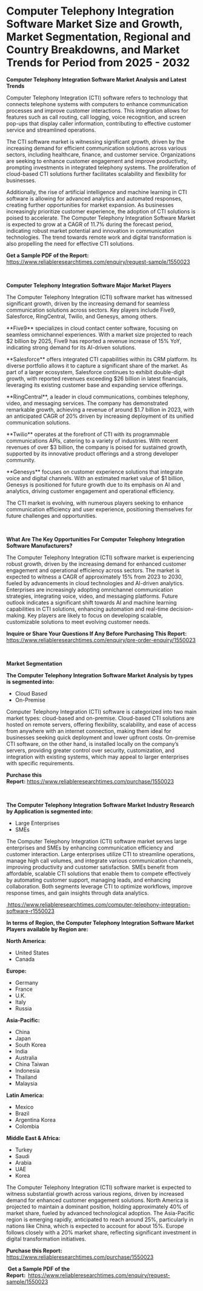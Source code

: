 <p><h1>Computer Telephony Integration Software Market Size and Growth, Market Segmentation, Regional and Country Breakdowns, and Market Trends for Period from 2025 -  2032</h1></p><p><strong>Computer Telephony Integration Software Market Analysis and Latest Trends</strong></p>
<p><p>Computer Telephony Integration (CTI) software refers to technology that connects telephone systems with computers to enhance communication processes and improve customer interactions. This integration allows for features such as call routing, call logging, voice recognition, and screen pop-ups that display caller information, contributing to effective customer service and streamlined operations.</p><p>The CTI software market is witnessing significant growth, driven by the increasing demand for efficient communication solutions across various sectors, including healthcare, finance, and customer service. Organizations are seeking to enhance customer engagement and improve productivity, prompting investments in integrated telephony systems. The proliferation of cloud-based CTI solutions further facilitates scalability and flexibility for businesses. </p><p>Additionally, the rise of artificial intelligence and machine learning in CTI software is allowing for advanced analytics and automated responses, creating further opportunities for market expansion. As businesses increasingly prioritize customer experience, the adoption of CTI solutions is poised to accelerate. The Computer Telephony Integration Software Market is expected to grow at a CAGR of 11.7% during the forecast period, indicating robust market potential and innovation in communication technologies. The trend towards remote work and digital transformation is also propelling the need for effective CTI solutions.</p></p>
<p><strong>Get a Sample PDF of the Report:&nbsp;</strong> <a href="https://www.reliableresearchtimes.com/enquiry/request-sample/1550023?utm_campaign=3647&utm_medium=2&utm_source=Github&utm_content=ia&utm_term=20042025&utm_id=computer-telephony-integration-software">https://www.reliableresearchtimes.com/enquiry/request-sample/1550023</a></p>
<p>&nbsp;</p>
<p><strong>Computer Telephony Integration Software Major Market Players</strong></p>
<p><p>The Computer Telephony Integration (CTI) software market has witnessed significant growth, driven by the increasing demand for seamless communication solutions across sectors. Key players include Five9, Salesforce, RingCentral, Twilio, and Genesys, among others.</p><p>**Five9** specializes in cloud contact center software, focusing on seamless omnichannel experiences. With a market size projected to reach $2 billion by 2025, Five9 has reported a revenue increase of 15% YoY, indicating strong demand for its AI-driven solutions.</p><p>**Salesforce** offers integrated CTI capabilities within its CRM platform. Its diverse portfolio allows it to capture a significant share of the market. As part of a larger ecosystem, Salesforce continues to exhibit double-digit growth, with reported revenues exceeding $26 billion in latest financials, leveraging its existing customer base and expanding service offerings.</p><p>**RingCentral**, a leader in cloud communications, combines telephony, video, and messaging services. The company has demonstrated remarkable growth, achieving a revenue of around $1.7 billion in 2023, with an anticipated CAGR of 20% driven by increasing deployment of its unified communication solutions.</p><p>**Twilio** operates at the forefront of CTI with its programmable communications APIs, catering to a variety of industries. With recent revenues of over $3 billion, the company is poised for sustained growth, supported by its innovative product offerings and a strong developer community.</p><p>**Genesys** focuses on customer experience solutions that integrate voice and digital channels. With an estimated market value of $1 billion, Genesys is positioned for future growth due to its emphasis on AI and analytics, driving customer engagement and operational efficiency.</p><p>The CTI market is evolving, with numerous players seeking to enhance communication efficiency and user experience, positioning themselves for future challenges and opportunities.</p></p>
<p>&nbsp;</p>
<p><strong>What Are The Key Opportunities For Computer Telephony Integration Software Manufacturers?</strong></p>
<p><p>The Computer Telephony Integration (CTI) software market is experiencing robust growth, driven by the increasing demand for enhanced customer engagement and operational efficiency across sectors. The market is expected to witness a CAGR of approximately 15% from 2023 to 2030, fueled by advancements in cloud technologies and AI-driven analytics. Enterprises are increasingly adopting omnichannel communication strategies, integrating voice, video, and messaging platforms. Future outlook indicates a significant shift towards AI and machine learning capabilities in CTI solutions, enhancing automation and real-time decision-making. Key players are likely to focus on developing scalable, customizable solutions to meet evolving customer needs.</p></p>
<p><strong>Inquire or Share Your Questions If Any Before Purchasing This Report:</strong> <a href="https://www.reliableresearchtimes.com/enquiry/pre-order-enquiry/1550023?utm_campaign=3647&utm_medium=2&utm_source=Github&utm_content=ia&utm_term=20042025&utm_id=computer-telephony-integration-software">https://www.reliableresearchtimes.com/enquiry/pre-order-enquiry/1550023</a></p>
<p>&nbsp;</p>
<p><strong>Market Segmentation</strong></p>
<p><strong>The Computer Telephony Integration Software Market Analysis by types is segmented into:</strong></p>
<p><ul><li>Cloud Based</li><li>On-Premise</li></ul></p>
<p><p>Computer Telephony Integration (CTI) software is categorized into two main market types: cloud-based and on-premise. Cloud-based CTI solutions are hosted on remote servers, offering flexibility, scalability, and ease of access from anywhere with an internet connection, making them ideal for businesses seeking quick deployment and lower upfront costs. On-premise CTI software, on the other hand, is installed locally on the company’s servers, providing greater control over security, customization, and integration with existing systems, which may appeal to larger enterprises with specific requirements.</p></p>
<p><strong>Purchase this Report:&nbsp;</strong><a href="https://www.reliableresearchtimes.com/purchase/1550023?utm_campaign=3647&utm_medium=2&utm_source=Github&utm_content=ia&utm_term=20042025&utm_id=computer-telephony-integration-software">https://www.reliableresearchtimes.com/purchase/1550023</a></p>
<p>&nbsp;</p>
<p><strong>The Computer Telephony Integration Software Market Industry Research by Application is segmented into:</strong></p>
<p><ul><li>Large Enterprises</li><li>SMEs</li></ul></p>
<p><p>The Computer Telephony Integration (CTI) software market serves large enterprises and SMEs by enhancing communication efficiency and customer interaction. Large enterprises utilize CTI to streamline operations, manage high call volumes, and integrate various communication channels, improving productivity and customer satisfaction. SMEs benefit from affordable, scalable CTI solutions that enable them to compete effectively by automating customer support, managing leads, and enhancing collaboration. Both segments leverage CTI to optimize workflows, improve response times, and gain insights through data analytics.</p></p>
<p><a href="https://www.reliableresearchtimes.com/computer-telephony-integration-software-r1550023?utm_campaign=3647&utm_medium=2&utm_source=Github&utm_content=ia&utm_term=20042025&utm_id=computer-telephony-integration-software">&nbsp;https://www.reliableresearchtimes.com/computer-telephony-integration-software-r1550023</a></p>
<p><strong>In terms of Region, the Computer Telephony Integration Software Market Players available by Region are:</strong></p>
<p>
    <p> <strong> North America: </strong>
        <ul>
            <li>United States</li>
            <li>Canada</li>
        </ul>
        </p> 
    <p> <strong> Europe: </strong>
        <ul>
            <li>Germany</li>
            <li>France</li>
            <li>U.K.</li>
            <li>Italy</li>
            <li>Russia</li>
        </ul>
        </p> 
    <p> <strong> Asia-Pacific: </strong>
        <ul>
            <li>China</li>
            <li>Japan</li>
            <li>South Korea</li>
            <li>India</li>
            <li>Australia</li>
            <li>China Taiwan</li>
            <li>Indonesia</li>
            <li>Thailand</li>
            <li>Malaysia</li>
        </ul>
        </p> 
    <p> <strong> Latin America: </strong>
        <ul>
            <li>Mexico</li>
            <li>Brazil</li>
            <li>Argentina Korea</li>
            <li>Colombia</li>
        </ul>
        </p> 
    <p> <strong> Middle East & Africa: </strong>
        <ul>
            <li>Turkey</li>
            <li>Saudi</li>
            <li>Arabia</li>
            <li>UAE</li>
            <li>Korea</li>
        </ul>
    </p>
    </p>
<p><p>The Computer Telephony Integration (CTI) software market is expected to witness substantial growth across various regions, driven by increased demand for enhanced customer engagement solutions. North America is projected to maintain a dominant position, holding approximately 40% of market share, fueled by advanced technological adoption. The Asia-Pacific region is emerging rapidly, anticipated to reach around 25%, particularly in nations like China, which is expected to account for about 15%. Europe follows closely with a 20% market share, reflecting significant investment in digital transformation initiatives.</p></p>
<p><strong>Purchase this Report: </strong><a href="https://www.reliableresearchtimes.com/purchase/1550023?utm_campaign=3647&utm_medium=2&utm_source=Github&utm_content=ia&utm_term=20042025&utm_id=computer-telephony-integration-software">https://www.reliableresearchtimes.com/purchase/1550023</a></p>
<p>&nbsp;<strong>Get a Sample PDF of the Report:&nbsp;&nbsp;</strong><a href="https://www.reliableresearchtimes.com/enquiry/request-sample/1550023?utm_campaign=3647&utm_medium=2&utm_source=Github&utm_content=ia&utm_term=20042025&utm_id=computer-telephony-integration-software">https://www.reliableresearchtimes.com/enquiry/request-sample/1550023</a></p>
<p><strong></strong></p>
<p><p></p><p></p><p></p></p>